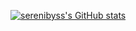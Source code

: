 [![serenibyss's GitHub stats](https://github-readme-stats.vercel.app/api?username=serenibyss)](https://github.com/anuraghazra/github-readme-stats)
